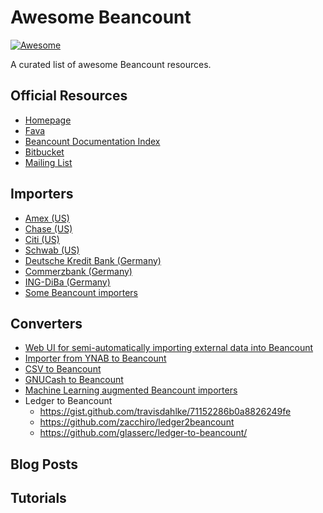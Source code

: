 # Awesome Beancount

[![Awesome](https://awesome.re/badge.svg)](https://awesome.re)

A curated list of awesome Beancount resources.

## Official Resources

- [Homepage](http://furius.ca/beancount)
- [Fava](https://beancount.github.io/fava/)
- [Beancount Documentation Index](https://docs.google.com/document/d/1RaondTJCS_IUPBHFNdT8oqFKJjVJDsfsn6JEjBG04eA/edit)
- [Bitbucket](https://bitbucket.org/blais/beancount/)
- [Mailing List](https://groups.google.com/forum/#!forum/beancount)

## Importers

- [Amex (US)](https://gist.github.com/mterwill/7fdcc573dc1aa158648aacd4e33786e8#file-importers-amex-py)
- [Chase (US)](https://gist.github.com/mterwill/7fdcc573dc1aa158648aacd4e33786e8#file-importers-chase-py)
- [Citi (US)](https://gist.github.com/mterwill/7fdcc573dc1aa158648aacd4e33786e8#file-importers-citi-py)
- [Schwab (US)](https://gist.github.com/mterwill/7fdcc573dc1aa158648aacd4e33786e8#file-importers-schwab-py)
- [Deutsche Kredit Bank (Germany)](https://github.com/siddhantgoel/beancount-dkb)
- [Commerzbank (Germany)](https://github.com/siddhantgoel/beancount-commerzbank)
- [ING-DiBa (Germany)](https://github.com/siddhantgoel/beancount-ing-diba)
- [Some Beancount importers](https://github.com/jamatute/beancount-importer)

## Converters

- [Web UI for semi-automatically importing external data into Beancount](https://github.com/jbms/beancount-import)
- [Importer from YNAB to Beancount](https://github.com/hoostus/beancount-ynab)
- [CSV to Beancount](https://github.com/PaNaVTEC/csv2beancount)
- [GNUCash to Beancount](https://github.com/henriquebastos/gnucash-to-beancount/)
- [Machine Learning augmented Beancount importers](https://github.com/beancount/smart_importer)
- Ledger to Beancount
    - <https://gist.github.com/travisdahlke/71152286b0a8826249fe>
    - <https://github.com/zacchiro/ledger2beancount>
    - <https://github.com/glasserc/ledger-to-beancount/>

## Blog Posts

## Tutorials
